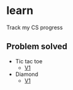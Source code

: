 # learn
Track my CS progress

## Problem solved 
- Tic tac toe
  - [V1](https://github.com/maferland/learn/commit/7ace651c36862f2264ee1dcd87a7715da2df8d18)
- Diamond
  - [V1](https://github.com/maferland/learn/commit/5538b9ffb6e700ad495994c49ff62717ff66d2d3)
